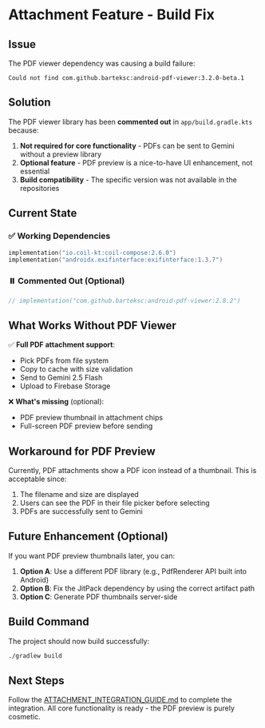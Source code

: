 # Attachment Feature - Build Fix

## Issue
The PDF viewer dependency was causing a build failure:
```
Could not find com.github.barteksc:android-pdf-viewer:3.2.0-beta.1
```

## Solution
The PDF viewer library has been **commented out** in `app/build.gradle.kts` because:

1. **Not required for core functionality** - PDFs can be sent to Gemini without a preview library
2. **Optional feature** - PDF preview is a nice-to-have UI enhancement, not essential
3. **Build compatibility** - The specific version was not available in the repositories

## Current State

### ✅ Working Dependencies
```kotlin
implementation("io.coil-kt:coil-compose:2.6.0")
implementation("androidx.exifinterface:exifinterface:1.3.7")
```

### ⏸️ Commented Out (Optional)
```kotlin
// implementation("com.github.barteksc:android-pdf-viewer:2.8.2")
```

## What Works Without PDF Viewer

✅ **Full PDF attachment support**:
- Pick PDFs from file system
- Copy to cache with size validation
- Send to Gemini 2.5 Flash
- Upload to Firebase Storage

❌ **What's missing** (optional):
- PDF preview thumbnail in attachment chips
- Full-screen PDF preview before sending

## Workaround for PDF Preview

Currently, PDF attachments show a PDF icon instead of a thumbnail. This is acceptable since:
1. The filename and size are displayed
2. Users can see the PDF in their file picker before selecting
3. PDFs are successfully sent to Gemini

## Future Enhancement (Optional)

If you want PDF preview thumbnails later, you can:

1. **Option A**: Use a different PDF library (e.g., PdfRenderer API built into Android)
2. **Option B**: Fix the JitPack dependency by using the correct artifact path
3. **Option C**: Generate PDF thumbnails server-side

## Build Command

The project should now build successfully:
```bash
./gradlew build
```

## Next Steps

Follow the [ATTACHMENT_INTEGRATION_GUIDE.md](ATTACHMENT_INTEGRATION_GUIDE.md) to complete the integration. All core functionality is ready - the PDF preview is purely cosmetic.
